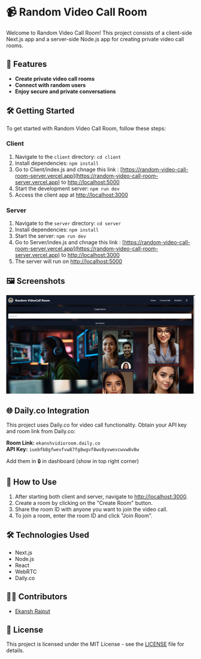 # 📹 Random Video Call Room

Welcome to Random Video Call Room! This project consists of a client-side Next.js app and a server-side Node.js app for creating private video call rooms.

## 🚀 Features
- **Create private video call rooms**
- **Connect with random users**
- **Enjoy secure and private conversations**

## 🛠️ Getting Started
To get started with Random Video Call Room, follow these steps:

### Client
1. Navigate to the `client` directory: `cd client`
2. Install dependencies: `npm install`
3. Go to Client/index.js and chnage this link : [https://random-video-call-room-server.vercel.app](https://random-video-call-room-server.vercel.app) to [http://localhost:5000](http://localhost:5000)
4. Start the development server: `npm run dev`
5. Access the client app at [http://localhost:3000](http://localhost:3000)

### Server
1. Navigate to the `server` directory: `cd server`
2. Install dependencies: `npm install`
3. Start the server: `npm run dev`
4. Go to Server/index.js and chnage this link : [https://random-video-call-room-server.vercel.app](https://random-video-call-room-server.vercel.app) to [http://localhost:3000](http://localhost:3000)
5. The server will run on [http://localhost:5000](http://localhost:5000)

## 🖼️ Screenshots
![Home Page](https://github.com/regression1607/Random-VideoCall-Room/raw/main/client/public/home.png)

## 🌐 Daily.co Integration
This project uses Daily.co for video call functionality. Obtain your API key and room link from Daily.co:

**Room Link:** `ekanshvidioroom.daily.co`  
**API Key:** `iuebfb8gfwevfvw87fg8wgvf8wv8yvwevcwvw8v8w`

Add them in 🔒 in dashboard (show in top right corner)

## 📝 How to Use
1. After starting both client and server, navigate to [http://localhost:3000](http://localhost:3000).
2. Create a room by clicking on the "Create Room" button.
3. Share the room ID with anyone you want to join the video call.
4. To join a room, enter the room ID and click "Join Room".

## 🛠️ Technologies Used
- Next.js
- Node.js
- React
- WebRTC
- Daily.co

## 👨‍💻 Contributors
- [Ekansh Rajput](https://github.com/regression1607)

## 📄 License
This project is licensed under the MIT License - see the [LICENSE](LICENSE) file for details.
